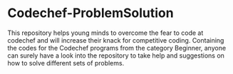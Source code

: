 # Codechef-ProblemSolution
This repository helps young minds to overcome the fear to code at codechef and will increase their knack for competitive coding.
Containing the codes for the Codechef programs from the category Beginner, anyone can surely have a look into the repository to take help and suggestions on how to solve different sets of problems.
